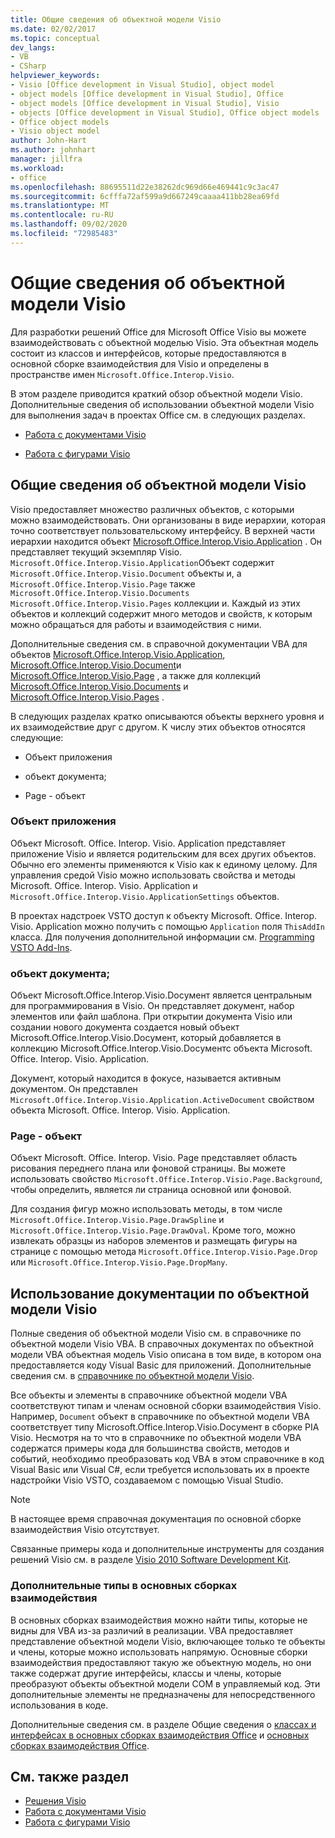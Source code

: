 ```yaml
---
title: Общие сведения об объектной модели Visio
ms.date: 02/02/2017
ms.topic: conceptual
dev_langs:
- VB
- CSharp
helpviewer_keywords:
- Visio [Office development in Visual Studio], object model
- object models [Office development in Visual Studio], Office
- object models [Office development in Visual Studio], Visio
- objects [Office development in Visual Studio], Office object models
- Office object models
- Visio object model
author: John-Hart
ms.author: johnhart
manager: jillfra
ms.workload:
- office
ms.openlocfilehash: 88695511d22e38262dc969d66e469441c9c3ac47
ms.sourcegitcommit: 6cfffa72af599a9d667249caaaa411bb28ea69fd
ms.translationtype: MT
ms.contentlocale: ru-RU
ms.lasthandoff: 09/02/2020
ms.locfileid: "72985483"
---
```

# <a name="visio-object-model-overview"></a>Общие сведения об объектной модели Visio
  Для разработки решений Office для Microsoft Office Visio вы можете взаимодействовать с объектной моделью Visio. Эта объектная модель состоит из классов и интерфейсов, которые предоставляются в основной сборке взаимодействия для Visio и определены в пространстве имен `Microsoft.Office.Interop.Visio`.

 В этом разделе приводится краткий обзор объектной модели Visio. Дополнительные сведения об использовании объектной модели Visio для выполнения задач в проектах Office см. в следующих разделах.

- [Работа с документами Visio](../vsto/working-with-visio-documents.md)

- [Работа с фигурами Visio](../vsto/working-with-visio-shapes.md)

## <a name="understand-the-visio-object-model"></a>Общие сведения об объектной модели Visio
 Visio предоставляет множество различных объектов, с которыми можно взаимодействовать. Они организованы в виде иерархии, которая точно соответствует пользовательскому интерфейсу. В верхней части иерархии находится объект [Microsoft.Office.Interop.Visio.Application](/office/vba/api/Visio.Application) . Он представляет текущий экземпляр Visio. `Microsoft.Office.Interop.Visio.Application`Объект содержит `Microsoft.Office.Interop.Visio.Document` объекты и, а `Microsoft.Office.Interop.Visio.Page` также `Microsoft.Office.Interop.Visio.Documents` `Microsoft.Office.Interop.Visio.Pages` коллекции и. Каждый из этих объектов и коллекций содержит много методов и свойств, к которым можно обращаться для работы и взаимодействия с ними.

 Дополнительные сведения см. в справочной документации VBA для объектов [Microsoft.Office.Interop.Visio.Application](/office/vba/api/Visio.Application), [Microsoft.Office.Interop.Visio.Document](/office/vba/api/Visio.Document)и [Microsoft.Office.Interop.Visio.Page](/office/vba/api/Visio.Page) , а также для коллекций [Microsoft.Office.Interop.Visio.Documents](/office/vba/api/Visio.Documents) и [Microsoft.Office.Interop.Visio.Pages](/office/vba/api/Visio.Pages) .

 В следующих разделах кратко описываются объекты верхнего уровня и их взаимодействие друг с другом. К числу этих объектов относятся следующие:

- Объект приложения

- объект документа;

- Page - объект

### <a name="application-object"></a>Объект приложения
 Объект Microsoft. Office. Interop. Visio. Application представляет приложение Visio и является родительским для всех других объектов. Обычно его элементы применяются к Visio как к единому целому. Для управления средой Visio можно использовать свойства и методы Microsoft. Office. Interop. Visio. Application и `Microsoft.Office.Interop.Visio.ApplicationSettings` объектов.

 В проектах надстроек VSTO доступ к объекту Microsoft. Office. Interop. Visio. Application можно получить с помощью `Application` поля `ThisAddIn` класса. Для получения дополнительной информации см. [Programming VSTO Add-Ins](../vsto/programming-vsto-add-ins.md).

### <a name="document-object"></a>объект документа;
 Объект Microsoft.Office.Interop.Visio.Docумент является центральным для программирования в Visio. Он представляет документ, набор элементов или файл шаблона. При открытии документа Visio или создании нового документа создается новый объект Microsoft.Office.Interop.Visio.Docумент, который добавляется в коллекцию Microsoft.Office.Interop.Visio.Docументс объекта Microsoft. Office. Interop. Visio. Application.

 Документ, который находится в фокусе, называется активным документом. Он представлен `Microsoft.Office.Interop.Visio.Application.ActiveDocument` свойством объекта Microsoft. Office. Interop. Visio. Application.

### <a name="page-object"></a>Page - объект
 Объект Microsoft. Office. Interop. Visio. Page представляет область рисования переднего плана или фоновой страницы. Вы можете использовать свойство `Microsoft.Office.Interop.Visio.Page.Background`, чтобы определить, является ли страница основной или фоновой.

 Для создания фигур можно использовать методы, в том числе `Microsoft.Office.Interop.Visio.Page.DrawSpline` и `Microsoft.Office.Interop.Visio.Page.DrawOval`. Кроме того, можно извлекать образцы из наборов элементов и размещать фигуры на странице с помощью метода `Microsoft.Office.Interop.Visio.Page.Drop` или `Microsoft.Office.Interop.Visio.Page.DropMany`.

## <a name="use-the-visio-object-model-documentation"></a>Использование документации по объектной модели Visio
 Полные сведения об объектной модели Visio см. в справочнике по объектной модели Visio VBA. В справочных документах по объектной модели VBA объектная модель Visio описана в том виде, в котором она предоставляется коду Visual Basic для приложений. Дополнительные сведения см. в [справочнике по объектной модели Visio](/office/vba/api/overview/visio/object-model).

 Все объекты и элементы в справочнике объектной модели VBA соответствуют типам и членам основной сборки взаимодействия Visio. Например, `Document` объект в справочнике по объектной модели VBA соответствует типу Microsoft.Office.Interop.Visio.Docумент в сборке PIA Visio. Несмотря на то что в справочнике по объектной модели VBA содержатся примеры кода для большинства свойств, методов и событий, необходимо преобразовать код VBA в этом справочнике в код Visual Basic или Visual C#, если требуется использовать их в проекте надстройки Visio VSTO, создаваемом с помощью Visual Studio.

> [!NOTE]
> В настоящее время справочная документация по основной сборке взаимодействия Visio отсутствует.

 Связанные примеры кода и дополнительные инструменты для создания решений Visio см. в разделе [Visio 2010 Software Development Kit](https://www.microsoft.com/download/details.aspx?id=12365).

### <a name="additional-types-in-primary-interop-assemblies"></a>Дополнительные типы в основных сборках взаимодействия
 В основных сборках взаимодействия можно найти типы, которые не видны для VBA из-за различий в реализации. VBA предоставляет представление объектной модели Visio, включающее только те объекты и члены, которые можно использовать напрямую. Основные сборки взаимодействия предоставляют такую же объектную модель, но они также содержат другие интерфейсы, классы и члены, которые преобразуют объекты объектной модели COM в управляемый код. Эти дополнительные элементы не предназначены для непосредственного использования в коде.

 Дополнительные сведения см. в разделе Общие сведения о [классах и интерфейсах в основных сборках взаимодействия Office](/previous-versions/office/office-12/ms247299(v=office.12)) и [основных сборках взаимодействия Office](../vsto/office-primary-interop-assemblies.md).

## <a name="see-also"></a>См. также раздел
- [Решения Visio](../vsto/visio-solutions.md)
- [Работа с документами Visio](../vsto/working-with-visio-documents.md)
- [Работа с фигурами Visio](../vsto/working-with-visio-shapes.md)
